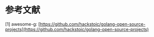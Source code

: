 # 参考文献

\[1\] awesome-g: [https://github.com/hackstoic/golang-open-source-projects](https://github.com/hackstoic/golang-open-source-projects)

